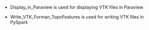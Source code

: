 - Display_in_Paraview is used for displaying VTK files in Paraview

- Write_VTK_Forman_TopoFeatures is used for writing VTK files in PySpark
